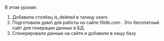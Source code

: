 В этом урокве:    
    
1. Добавили столбец is_deleted в талицу users []()
2. Подготовили дамп для работы на сайте filldb.com [](). Это бесплатный сайт для генерации данных в БД.     
3. Сгенерировали данные на сайте и добавили в нашу базу []()      
      
